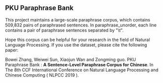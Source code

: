 ## PKU Paraphrase Bank

This project maintains a large-scale paraphrase corpus, which contains 509,832 pairs of paraphrased sentences. In paraphrase_unorder, each line contains a pair of paraphrase sentences separated by "\t".

Hope this corpus can be helpful for your research in the field of Natural Language Processing. If you use the dataset, please cite the following paper:

Bowei Zhang, Weiwei Sun, Xiaojun Wan and Zongming guo. PKU Paraphrase Bank : **A Sentence-Level Paraphrase Corpus for Chinese**. In The 8th CCF International Conference on Natural Language Processing and Chinese Computing ( NLPCC 2019 ).









##  <!--License-->

<!--[BSD](https://github.com/OnlyChristmas/SMP-ETST-2018/blob/master/LICENSE) © [pkucoli](https://github.com/pkucoli)-->

